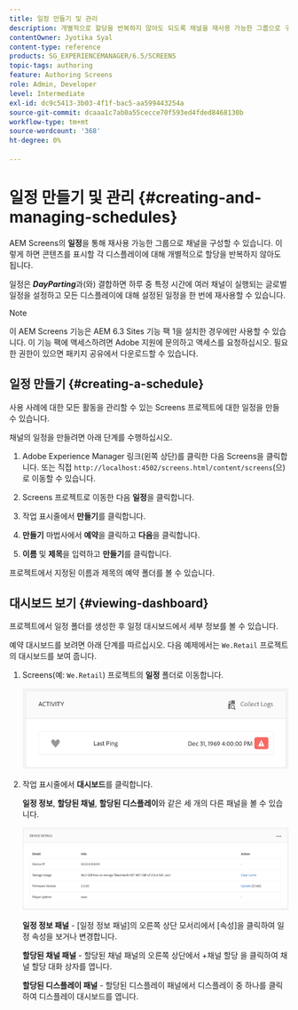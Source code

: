 ```yaml
---
title: 일정 만들기 및 관리
description: 개별적으로 할당을 반복하지 않아도 되도록 채널을 재사용 가능한 그룹으로 구성할 수 있는 일정에 대해 알아봅니다.
contentOwner: Jyotika Syal
content-type: reference
products: SG_EXPERIENCEMANAGER/6.5/SCREENS
topic-tags: authoring
feature: Authoring Screens
role: Admin, Developer
level: Intermediate
exl-id: dc9c5413-3b03-4f1f-bac5-aa599443254a
source-git-commit: dcaaa1c7ab0a55cecce70f593ed4fded8468130b
workflow-type: tm+mt
source-wordcount: '368'
ht-degree: 0%

---
```


# 일정 만들기 및 관리 {#creating-and-managing-schedules}

AEM Screens의 **일정**&#x200B;을 통해 재사용 가능한 그룹으로 채널을 구성할 수 있습니다. 이렇게 하면 콘텐츠를 표시할 각 디스플레이에 대해 개별적으로 할당을 반복하지 않아도 됩니다.

일정은 ***DayParting***&#x200B;과(와) 결합하면 하루 중 특정 시간에 여러 채널이 실행되는 글로벌 일정을 설정하고 모든 디스플레이에 대해 설정된 일정을 한 번에 재사용할 수 있습니다.

>[!NOTE]
>
>이 AEM Screens 기능은 AEM 6.3 Sites 기능 팩 1을 설치한 경우에만 사용할 수 있습니다. 이 기능 팩에 액세스하려면 Adobe 지원에 문의하고 액세스를 요청하십시오. 필요한 권한이 있으면 패키지 공유에서 다운로드할 수 있습니다.

## 일정 만들기 {#creating-a-schedule}

사용 사례에 대한 모든 활동을 관리할 수 있는 Screens 프로젝트에 대한 일정을 만들 수 있습니다.

채널의 일정을 만들려면 아래 단계를 수행하십시오.

1. Adobe Experience Manager 링크(왼쪽 상단)를 클릭한 다음 Screens을 클릭합니다. 또는 직접 `http://localhost:4502/screens.html/content/screens`(으)로 이동할 수 있습니다.
1. Screens 프로젝트로 이동한 다음 **일정**&#x200B;을 클릭합니다.
1. 작업 표시줄에서 **만들기**&#x200B;를 클릭합니다.
1. **만들기** 마법사에서 **예약**&#x200B;을 클릭하고 **다음**&#x200B;을 클릭합니다.

1. **이름** 및 **제목**&#x200B;을 입력하고 **만들기**&#x200B;를 클릭합니다.

프로젝트에서 지정된 이름과 제목의 예약 폴더를 볼 수 있습니다.


## 대시보드 보기 {#viewing-dashboard}

프로젝트에서 일정 폴더를 생성한 후 일정 대시보드에서 세부 정보를 볼 수 있습니다.

예약 대시보드를 보려면 아래 단계를 따르십시오. 다음 예제에서는 `We.Retail` 프로젝트의 대시보드를 보여 줍니다.

1. Screens(예: `We.Retail`) 프로젝트의 **일정** 폴더로 이동합니다.

   ![chlimage_1](assets/chlimage_1.png)

1. 작업 표시줄에서 **대시보드**&#x200B;를 클릭합니다.

   **일정 정보**, **할당된 채널**, **할당된 디스플레이**&#x200B;와 같은 세 개의 다른 패널을 볼 수 있습니다.

   ![chlimage_1-1](assets/chlimage_1-1.png)

   **일정 정보 패널** - [일정 정보 패널]의 오른쪽 상단 모서리에서 [속성]을 클릭하여 일정 속성을 보거나 변경합니다.

   **할당된 채널 패널** - 할당된 채널 패널의 오른쪽 상단에서 +채널 할당 을 클릭하여 채널 할당 대화 상자를 엽니다.

   **할당된 디스플레이 패널** - 할당된 디스플레이 패널에서 디스플레이 중 하나를 클릭하여 디스플레이 대시보드를 엽니다.
